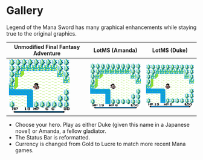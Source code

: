 # Gallery

Legend of the Mana Sword has many graphical enhancements while staying true to the original graphics.

| Unmodified Final Fantasy Adventure | LotMS (Amanda) | LotMS (Duke) |
| ---------------------------------- | -------------- | ------------ |
| ![FFA: Start](images/gallery/start_ffa.png) | ![LotMS Amanda: Start](images/gallery/start_amanda.png) | ![LotMS Duke: Start](images/gallery/start_duke.png) |

* Choose your hero. Play as either Duke (given this name in a Japanese novel) or Amanda, a fellow gladiator.
* The Status Bar is reformatted.
* Currency is changed from Gold to Lucre to match more recent Mana games.
